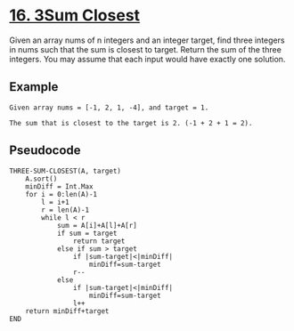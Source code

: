 # [16. 3Sum Closest](https://leetcode.com/problems/3sum-closest/)

Given an array nums of n integers and an integer target, find three integers in nums such that the sum is closest to target. Return the sum of the three integers. You may assume that each input would have exactly one solution.

## Example

```
Given array nums = [-1, 2, 1, -4], and target = 1.

The sum that is closest to the target is 2. (-1 + 2 + 1 = 2).
```

## Pseudocode

```
THREE-SUM-CLOSEST(A, target)
    A.sort()
    minDiff = Int.Max
    for i = 0:len(A)-1
        l = i+1
        r = len(A)-1
        while l < r
            sum = A[i]+A[l]+A[r]
            if sum = target
                return target
            else if sum > target
                if |sum-target|<|minDiff|
                    minDiff=sum-target
                r--
            else
                if |sum-target|<|minDiff|
                    minDiff=sum-target
                l++
    return minDiff+target
END
```
